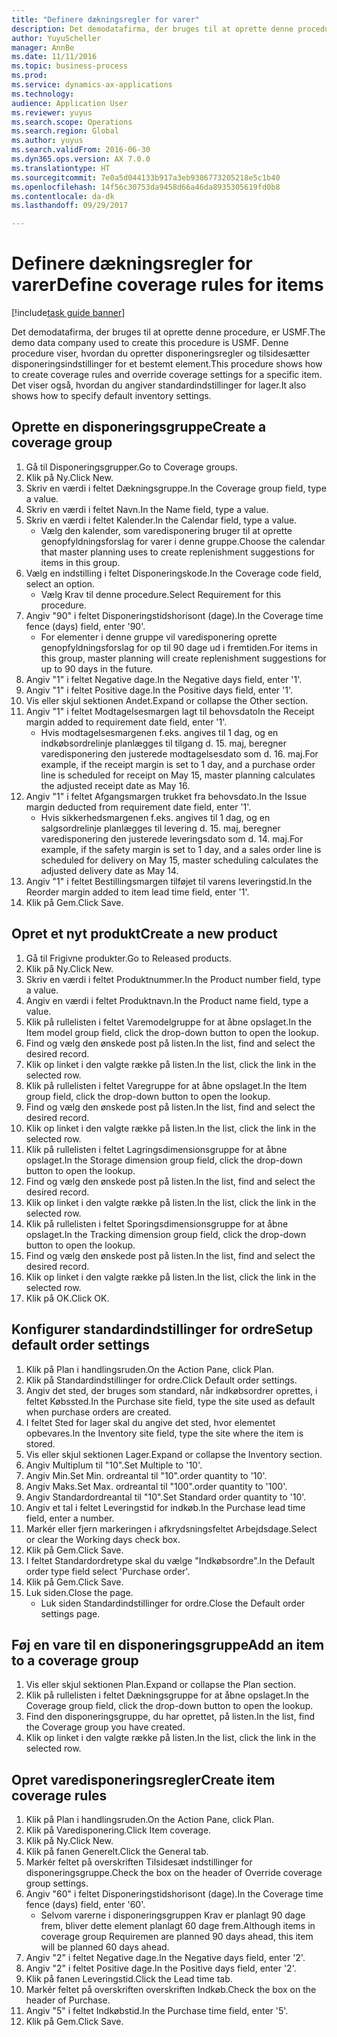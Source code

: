 ```yaml
--- 
title: "Definere dækningsregler for varer"
description: Det demodatafirma, der bruges til at oprette denne procedure, er USMF.
author: YuyuScheller
manager: AnnBe
ms.date: 11/11/2016
ms.topic: business-process
ms.prod: 
ms.service: dynamics-ax-applications
ms.technology: 
audience: Application User
ms.reviewer: yuyus
ms.search.scope: Operations
ms.search.region: Global
ms.author: yuyus
ms.search.validFrom: 2016-06-30
ms.dyn365.ops.version: AX 7.0.0
ms.translationtype: HT
ms.sourcegitcommit: 7e0a5d044133b917a3eb9386773205218e5c1b40
ms.openlocfilehash: 14f56c30753da9458d66a46da8935305619fd0b8
ms.contentlocale: da-dk
ms.lasthandoff: 09/29/2017

---
```

# <a name="define-coverage-rules-for-items"></a><span data-ttu-id="ecb56-103">Definere dækningsregler for varer</span><span class="sxs-lookup"><span data-stu-id="ecb56-103">Define coverage rules for items</span></span>

[!include[task guide banner](../../includes/task-guide-banner.md)]

<span data-ttu-id="ecb56-104">Det demodatafirma, der bruges til at oprette denne procedure, er USMF.</span><span class="sxs-lookup"><span data-stu-id="ecb56-104">The demo data company used to create this procedure is USMF.</span></span> <span data-ttu-id="ecb56-105">Denne procedure viser, hvordan du opretter disponeringsregler og tilsidesætter disponeringsindstillinger for et bestemt element.</span><span class="sxs-lookup"><span data-stu-id="ecb56-105">This procedure shows how to create coverage rules and override coverage settings for a specific item.</span></span> <span data-ttu-id="ecb56-106">Det viser også, hvordan du angiver standardindstillinger for lager.</span><span class="sxs-lookup"><span data-stu-id="ecb56-106">It also shows how to specify default inventory settings.</span></span>


## <a name="create-a-coverage-group"></a><span data-ttu-id="ecb56-107">Oprette en disponeringsgruppe</span><span class="sxs-lookup"><span data-stu-id="ecb56-107">Create a coverage group</span></span>
1. <span data-ttu-id="ecb56-108">Gå til Disponeringsgrupper.</span><span class="sxs-lookup"><span data-stu-id="ecb56-108">Go to Coverage groups.</span></span>
2. <span data-ttu-id="ecb56-109">Klik på Ny.</span><span class="sxs-lookup"><span data-stu-id="ecb56-109">Click New.</span></span>
3. <span data-ttu-id="ecb56-110">Skriv en værdi i feltet Dækningsgruppe.</span><span class="sxs-lookup"><span data-stu-id="ecb56-110">In the Coverage group field, type a value.</span></span>
4. <span data-ttu-id="ecb56-111">Skriv en værdi i feltet Navn.</span><span class="sxs-lookup"><span data-stu-id="ecb56-111">In the Name field, type a value.</span></span>
5. <span data-ttu-id="ecb56-112">Skriv en værdi i feltet Kalender.</span><span class="sxs-lookup"><span data-stu-id="ecb56-112">In the Calendar field, type a value.</span></span>
    * <span data-ttu-id="ecb56-113">Vælg den kalender, som varedisponering bruger til at oprette genopfyldningsforslag for varer i denne gruppe.</span><span class="sxs-lookup"><span data-stu-id="ecb56-113">Choose the calendar that master planning uses to create replenishment suggestions for items in this group.</span></span>  
6. <span data-ttu-id="ecb56-114">Vælg en indstilling i feltet Disponeringskode.</span><span class="sxs-lookup"><span data-stu-id="ecb56-114">In the Coverage code field, select an option.</span></span>
    * <span data-ttu-id="ecb56-115">Vælg Krav til denne procedure.</span><span class="sxs-lookup"><span data-stu-id="ecb56-115">Select Requirement for this procedure.</span></span>  
7. <span data-ttu-id="ecb56-116">Angiv "90" i feltet Disponeringstidshorisont (dage).</span><span class="sxs-lookup"><span data-stu-id="ecb56-116">In the Coverage time fence (days) field, enter '90'.</span></span>
    * <span data-ttu-id="ecb56-117">For elementer i denne gruppe vil varedisponering oprette genopfyldningsforslag for op til 90 dage ud i fremtiden.</span><span class="sxs-lookup"><span data-stu-id="ecb56-117">For items in this group, master planning will create replenishment suggestions for up to 90 days in the future.</span></span>  
8. <span data-ttu-id="ecb56-118">Angiv "1" i feltet Negative dage.</span><span class="sxs-lookup"><span data-stu-id="ecb56-118">In the Negative days field, enter '1'.</span></span>
9. <span data-ttu-id="ecb56-119">Angiv "1" i feltet Positive dage.</span><span class="sxs-lookup"><span data-stu-id="ecb56-119">In the Positive days field, enter '1'.</span></span>
10. <span data-ttu-id="ecb56-120">Vis eller skjul sektionen Andet.</span><span class="sxs-lookup"><span data-stu-id="ecb56-120">Expand or collapse the Other section.</span></span>
11. <span data-ttu-id="ecb56-121">Angiv "1" i feltet Modtagelsesmargen lagt til behovsdato</span><span class="sxs-lookup"><span data-stu-id="ecb56-121">In the Receipt margin added to requirement date field, enter '1'.</span></span>
    * <span data-ttu-id="ecb56-122">Hvis modtagelsesmargenen f.eks. angives til 1 dag, og en indkøbsordrelinje planlægges til tilgang d. 15. maj, beregner varedisponering den justerede modtagelsesdato som d. 16. maj.</span><span class="sxs-lookup"><span data-stu-id="ecb56-122">For example, if the receipt margin is set to 1 day, and a purchase order line is scheduled for receipt on May 15, master planning calculates the adjusted receipt date as May 16.</span></span>  
12. <span data-ttu-id="ecb56-123">Angiv "1" i feltet Afgangsmargen trukket fra behovsdato.</span><span class="sxs-lookup"><span data-stu-id="ecb56-123">In the Issue margin deducted from requirement date field, enter '1'.</span></span>
    * <span data-ttu-id="ecb56-124">Hvis sikkerhedsmargenen f.eks. angives til 1 dag, og en salgsordrelinje planlægges til levering d. 15. maj, beregner varedisponering den justerede leveringsdato som d. 14. maj.</span><span class="sxs-lookup"><span data-stu-id="ecb56-124">For example, if the safety margin is set to 1 day, and a sales order line is scheduled for delivery on May 15, master scheduling calculates the adjusted delivery date as May 14.</span></span>  
13. <span data-ttu-id="ecb56-125">Angiv "1" i feltet Bestillingsmargen tilføjet til varens leveringstid.</span><span class="sxs-lookup"><span data-stu-id="ecb56-125">In the Reorder margin added to item lead time field, enter '1'.</span></span>
14. <span data-ttu-id="ecb56-126">Klik på Gem.</span><span class="sxs-lookup"><span data-stu-id="ecb56-126">Click Save.</span></span>

## <a name="create-a-new-product"></a><span data-ttu-id="ecb56-127">Opret et nyt produkt</span><span class="sxs-lookup"><span data-stu-id="ecb56-127">Create a new product</span></span>
1. <span data-ttu-id="ecb56-128">Gå til Frigivne produkter.</span><span class="sxs-lookup"><span data-stu-id="ecb56-128">Go to Released products.</span></span>
2. <span data-ttu-id="ecb56-129">Klik på Ny.</span><span class="sxs-lookup"><span data-stu-id="ecb56-129">Click New.</span></span>
3. <span data-ttu-id="ecb56-130">Skriv en værdi i feltet Produktnummer.</span><span class="sxs-lookup"><span data-stu-id="ecb56-130">In the Product number field, type a value.</span></span>
4. <span data-ttu-id="ecb56-131">Angiv en værdi i feltet Produktnavn.</span><span class="sxs-lookup"><span data-stu-id="ecb56-131">In the Product name field, type a value.</span></span>
5. <span data-ttu-id="ecb56-132">Klik på rullelisten i feltet Varemodelgruppe for at åbne opslaget.</span><span class="sxs-lookup"><span data-stu-id="ecb56-132">In the Item model group field, click the drop-down button to open the lookup.</span></span>
6. <span data-ttu-id="ecb56-133">Find og vælg den ønskede post på listen.</span><span class="sxs-lookup"><span data-stu-id="ecb56-133">In the list, find and select the desired record.</span></span>
7. <span data-ttu-id="ecb56-134">Klik op linket i den valgte række på listen.</span><span class="sxs-lookup"><span data-stu-id="ecb56-134">In the list, click the link in the selected row.</span></span>
8. <span data-ttu-id="ecb56-135">Klik på rullelisten i feltet Varegruppe for at åbne opslaget.</span><span class="sxs-lookup"><span data-stu-id="ecb56-135">In the Item group field, click the drop-down button to open the lookup.</span></span>
9. <span data-ttu-id="ecb56-136">Find og vælg den ønskede post på listen.</span><span class="sxs-lookup"><span data-stu-id="ecb56-136">In the list, find and select the desired record.</span></span>
10. <span data-ttu-id="ecb56-137">Klik op linket i den valgte række på listen.</span><span class="sxs-lookup"><span data-stu-id="ecb56-137">In the list, click the link in the selected row.</span></span>
11. <span data-ttu-id="ecb56-138">Klik på rullelisten i feltet Lagringsdimensionsgruppe for at åbne opslaget.</span><span class="sxs-lookup"><span data-stu-id="ecb56-138">In the Storage dimension group field, click the drop-down button to open the lookup.</span></span>
12. <span data-ttu-id="ecb56-139">Find og vælg den ønskede post på listen.</span><span class="sxs-lookup"><span data-stu-id="ecb56-139">In the list, find and select the desired record.</span></span>
13. <span data-ttu-id="ecb56-140">Klik op linket i den valgte række på listen.</span><span class="sxs-lookup"><span data-stu-id="ecb56-140">In the list, click the link in the selected row.</span></span>
14. <span data-ttu-id="ecb56-141">Klik på rullelisten i feltet Sporingsdimensionsgruppe for at åbne opslaget.</span><span class="sxs-lookup"><span data-stu-id="ecb56-141">In the Tracking dimension group field, click the drop-down button to open the lookup.</span></span>
15. <span data-ttu-id="ecb56-142">Find og vælg den ønskede post på listen.</span><span class="sxs-lookup"><span data-stu-id="ecb56-142">In the list, find and select the desired record.</span></span>
16. <span data-ttu-id="ecb56-143">Klik op linket i den valgte række på listen.</span><span class="sxs-lookup"><span data-stu-id="ecb56-143">In the list, click the link in the selected row.</span></span>
17. <span data-ttu-id="ecb56-144">Klik på OK.</span><span class="sxs-lookup"><span data-stu-id="ecb56-144">Click OK.</span></span>

## <a name="setup-default-order-settings"></a><span data-ttu-id="ecb56-145">Konfigurer standardindstillinger for ordre</span><span class="sxs-lookup"><span data-stu-id="ecb56-145">Setup default order settings</span></span>
1. <span data-ttu-id="ecb56-146">Klik på Plan i handlingsruden.</span><span class="sxs-lookup"><span data-stu-id="ecb56-146">On the Action Pane, click Plan.</span></span>
2. <span data-ttu-id="ecb56-147">Klik på Standardindstillinger for ordre.</span><span class="sxs-lookup"><span data-stu-id="ecb56-147">Click Default order settings.</span></span>
3. <span data-ttu-id="ecb56-148">Angiv det sted, der bruges som standard, når indkøbsordrer oprettes, i feltet Købssted.</span><span class="sxs-lookup"><span data-stu-id="ecb56-148">In the Purchase site field, type the site used as default when purchase orders are created.</span></span>
4. <span data-ttu-id="ecb56-149">I feltet Sted for lager skal du angive det sted, hvor elementet opbevares.</span><span class="sxs-lookup"><span data-stu-id="ecb56-149">In the Inventory site field, type the site where the item is stored.</span></span>
5. <span data-ttu-id="ecb56-150">Vis eller skjul sektionen Lager.</span><span class="sxs-lookup"><span data-stu-id="ecb56-150">Expand or collapse the Inventory section.</span></span>
6. <span data-ttu-id="ecb56-151">Angiv Multiplum til "10".</span><span class="sxs-lookup"><span data-stu-id="ecb56-151">Set Multiple to '10'.</span></span>
7. <span data-ttu-id="ecb56-152">Angiv Min.</span><span class="sxs-lookup"><span data-stu-id="ecb56-152">Set Min.</span></span> <span data-ttu-id="ecb56-153">ordreantal til "10".</span><span class="sxs-lookup"><span data-stu-id="ecb56-153">order quantity to '10'.</span></span>
8. <span data-ttu-id="ecb56-154">Angiv Maks.</span><span class="sxs-lookup"><span data-stu-id="ecb56-154">Set Max.</span></span> <span data-ttu-id="ecb56-155">ordreantal til "100".</span><span class="sxs-lookup"><span data-stu-id="ecb56-155">order quantity to '100'.</span></span>
9. <span data-ttu-id="ecb56-156">Angiv Standardordreantal til "10".</span><span class="sxs-lookup"><span data-stu-id="ecb56-156">Set Standard order quantity to '10'.</span></span>
10. <span data-ttu-id="ecb56-157">Angiv et tal i feltet Leveringstid for indkøb.</span><span class="sxs-lookup"><span data-stu-id="ecb56-157">In the Purchase lead time field, enter a number.</span></span>
11. <span data-ttu-id="ecb56-158">Markér eller fjern markeringen i afkrydsningsfeltet Arbejdsdage.</span><span class="sxs-lookup"><span data-stu-id="ecb56-158">Select or clear the Working days check box.</span></span>
12. <span data-ttu-id="ecb56-159">Klik på Gem.</span><span class="sxs-lookup"><span data-stu-id="ecb56-159">Click Save.</span></span>
13. <span data-ttu-id="ecb56-160">I feltet Standardordretype skal du vælge "Indkøbsordre".</span><span class="sxs-lookup"><span data-stu-id="ecb56-160">In the Default order type field select 'Purchase order'.</span></span>
14. <span data-ttu-id="ecb56-161">Klik på Gem.</span><span class="sxs-lookup"><span data-stu-id="ecb56-161">Click Save.</span></span>
15. <span data-ttu-id="ecb56-162">Luk siden.</span><span class="sxs-lookup"><span data-stu-id="ecb56-162">Close the page.</span></span>
    * <span data-ttu-id="ecb56-163">Luk siden Standardindstillinger for ordre.</span><span class="sxs-lookup"><span data-stu-id="ecb56-163">Close the Default order settings page.</span></span>  

## <a name="add-an-item-to-a-coverage-group"></a><span data-ttu-id="ecb56-164">Føj en vare til en disponeringsgruppe</span><span class="sxs-lookup"><span data-stu-id="ecb56-164">Add an item to a coverage group</span></span>
1. <span data-ttu-id="ecb56-165">Vis eller skjul sektionen Plan.</span><span class="sxs-lookup"><span data-stu-id="ecb56-165">Expand or collapse the Plan section.</span></span>
2. <span data-ttu-id="ecb56-166">Klik på rullelisten i feltet Dækningsgruppe for at åbne opslaget.</span><span class="sxs-lookup"><span data-stu-id="ecb56-166">In the Coverage group field, click the drop-down button to open the lookup.</span></span>
3. <span data-ttu-id="ecb56-167">Find den disponeringsgruppe, du har oprettet, på listen.</span><span class="sxs-lookup"><span data-stu-id="ecb56-167">In the list, find the Coverage group you have created.</span></span>
4. <span data-ttu-id="ecb56-168">Klik op linket i den valgte række på listen.</span><span class="sxs-lookup"><span data-stu-id="ecb56-168">In the list, click the link in the selected row.</span></span>

## <a name="create-item-coverage-rules"></a><span data-ttu-id="ecb56-169">Opret varedisponeringsregler</span><span class="sxs-lookup"><span data-stu-id="ecb56-169">Create item coverage rules</span></span>
1. <span data-ttu-id="ecb56-170">Klik på Plan i handlingsruden.</span><span class="sxs-lookup"><span data-stu-id="ecb56-170">On the Action Pane, click Plan.</span></span>
2. <span data-ttu-id="ecb56-171">Klik på Varedisponering.</span><span class="sxs-lookup"><span data-stu-id="ecb56-171">Click Item coverage.</span></span>
3. <span data-ttu-id="ecb56-172">Klik på Ny.</span><span class="sxs-lookup"><span data-stu-id="ecb56-172">Click New.</span></span>
4. <span data-ttu-id="ecb56-173">Klik på fanen Generelt.</span><span class="sxs-lookup"><span data-stu-id="ecb56-173">Click the General tab.</span></span>
5. <span data-ttu-id="ecb56-174">Markér feltet på overskriften Tilsidesæt indstillinger for disponeringsgruppe.</span><span class="sxs-lookup"><span data-stu-id="ecb56-174">Check the box on the header of Override coverage group settings.</span></span>
6. <span data-ttu-id="ecb56-175">Angiv "60" i feltet Disponeringstidshorisont (dage).</span><span class="sxs-lookup"><span data-stu-id="ecb56-175">In the Coverage time fence (days) field, enter '60'.</span></span>
    * <span data-ttu-id="ecb56-176">Selvom varerne i disponeringsgruppen Krav er planlagt 90 dage frem, bliver dette element planlagt 60 dage frem.</span><span class="sxs-lookup"><span data-stu-id="ecb56-176">Although items in coverage group Requiremen are planned 90 days ahead, this item will be planned 60 days ahead.</span></span>  
7. <span data-ttu-id="ecb56-177">Angiv "2" i feltet Negative dage.</span><span class="sxs-lookup"><span data-stu-id="ecb56-177">In the Negative days field, enter '2'.</span></span>
8. <span data-ttu-id="ecb56-178">Angiv "2" i feltet Positive dage.</span><span class="sxs-lookup"><span data-stu-id="ecb56-178">In the Positive days field, enter '2'.</span></span>
9. <span data-ttu-id="ecb56-179">Klik på fanen Leveringstid.</span><span class="sxs-lookup"><span data-stu-id="ecb56-179">Click the Lead time tab.</span></span>
10. <span data-ttu-id="ecb56-180">Markér feltet på overskriften overskriften Indkøb.</span><span class="sxs-lookup"><span data-stu-id="ecb56-180">Check the box on the header of Purchase.</span></span>
11. <span data-ttu-id="ecb56-181">Angiv "5" i feltet Indkøbstid.</span><span class="sxs-lookup"><span data-stu-id="ecb56-181">In the Purchase time field, enter '5'.</span></span>
12. <span data-ttu-id="ecb56-182">Klik på Gem.</span><span class="sxs-lookup"><span data-stu-id="ecb56-182">Click Save.</span></span>


